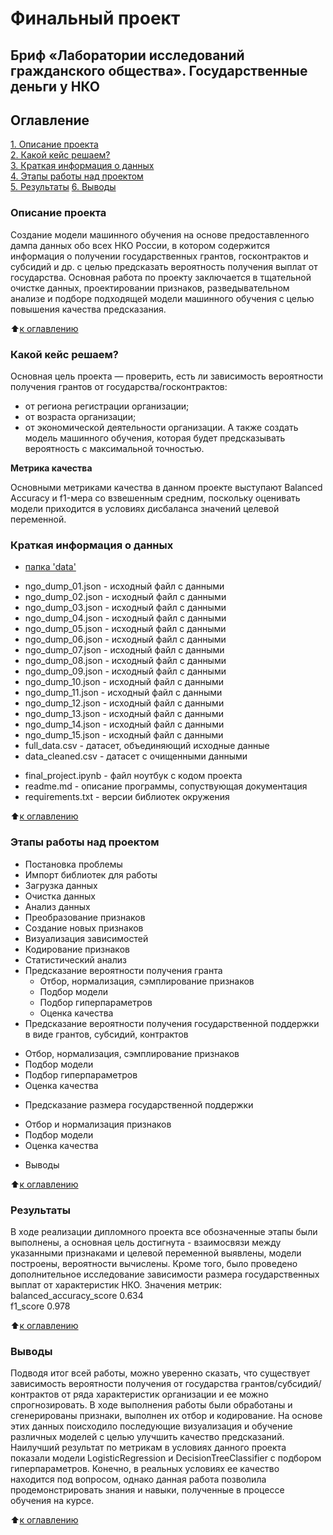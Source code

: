 # Финальный проект
## Бриф «Лаборатории исследований гражданского общества». Государственные деньги у НКО

## Оглавление  
[1. Описание проекта](https://github.com/AnnaKodash/DS_learning/tree/main/final#%D0%BE%D0%BF%D0%B8%D1%81%D0%B0%D0%BD%D0%B8%D0%B5-%D0%BF%D1%80%D0%BE%D0%B5%D0%BA%D1%82%D0%B0)  
[2. Какой кейс решаем?](https://github.com/AnnaKodash/DS_learning/tree/main/final#%D0%BA%D0%B0%D0%BA%D0%BE%D0%B9-%D0%BA%D0%B5%D0%B9%D1%81-%D1%80%D0%B5%D1%88%D0%B0%D0%B5%D0%BC)  
[3. Краткая информация о данных](https://github.com/AnnaKodash/DS_learning/tree/main/final#%D0%BA%D1%80%D0%B0%D1%82%D0%BA%D0%B0%D1%8F-%D0%B8%D0%BD%D1%84%D0%BE%D1%80%D0%BC%D0%B0%D1%86%D0%B8%D1%8F-%D0%BE-%D0%B4%D0%B0%D0%BD%D0%BD%D1%8B%D1%85)  
[4. Этапы работы над проектом](https://github.com/AnnaKodash/DS_learning/tree/main/final#%D1%8D%D1%82%D0%B0%D0%BF%D1%8B-%D1%80%D0%B0%D0%B1%D0%BE%D1%82%D1%8B-%D0%BD%D0%B0%D0%B4-%D0%BF%D1%80%D0%BE%D0%B5%D0%BA%D1%82%D0%BE%D0%BC)  
[5. Результаты](https://github.com/AnnaKodash/DS_learning/tree/main/final#%D1%80%D0%B5%D0%B7%D1%83%D0%BB%D1%8C%D1%82%D0%B0%D1%82%D1%8B) 
[6. Выводы](https://github.com/AnnaKodash/DS_learning/tree/main/final#%D0%B2%D1%8B%D0%B2%D0%BE%D0%B4%D1%8B)

### Описание проекта    

Создание модели машинного обучения на основе предоставленного дампа данных обо всех НКО России, в котором содержится информация о получении государственных грантов, госконтрактов и субсидий и др. с целью предсказать вероятность получения выплат от государства.
Основная работа по проекту заключается в тщательной очистке данных, проектировании признаков, разведывательном анализе и подборе подходящей модели машинного обучения с целью повышения качества предсказания.

:arrow_up:[к оглавлению](https://github.com/AnnaKodash/DS_learning/tree/main/final#%D0%BE%D0%B3%D0%BB%D0%B0%D0%B2%D0%BB%D0%B5%D0%BD%D0%B8%D0%B5)


### Какой кейс решаем?  

Основная цель проекта — проверить, есть ли зависимость вероятности получения грантов от государства/госконтрактов:
* от региона регистрации организации;
* от возраста организации;
* от экономической деятельности организации.
А также создать модель машинного обучения, которая будет предсказывать вероятность с максимальной точностью.


**Метрика качества**   

Основными метриками качества в данном проекте выступают Balanced Accuracy и f1-мера со взвешенным средним, поскольку оценивать модели приходится в условиях дисбаланса значений целевой переменной.  



### Краткая информация о данных

- [папка 'data']()
* ngo_dump_01.json - исходный файл с данными
* ngo_dump_02.json - исходный файл с данными
* ngo_dump_03.json - исходный файл с данными
* ngo_dump_04.json - исходный файл с данными
* ngo_dump_05.json - исходный файл с данными
* ngo_dump_06.json - исходный файл с данными
* ngo_dump_07.json - исходный файл с данными
* ngo_dump_08.json - исходный файл с данными
* ngo_dump_09.json - исходный файл с данными
* ngo_dump_10.json - исходный файл с данными
* ngo_dump_11.json - исходный файл с данными
* ngo_dump_12.json - исходный файл с данными
* ngo_dump_13.json - исходный файл с данными
* ngo_dump_14.json - исходный файл с данными
* ngo_dump_15.json - исходный файл с данными
* full_data.csv - датасет, объединяющий исходные данные
* data_cleaned.csv - датасет с очищенными данными
- final_project.ipynb - файл ноутбук с кодом проекта
- readme.md - описание программы, сопуствующая документация
- requirements.txt - версии библиотек окружения

  
:arrow_up:[к оглавлению](https://github.com/AnnaKodash/DS_learning/tree/main/final#%D0%BE%D0%B3%D0%BB%D0%B0%D0%B2%D0%BB%D0%B5%D0%BD%D0%B8%D0%B5)


### Этапы работы над проектом  

* Постановка проблемы
* Импорт библиотек для работы
* Загрузка данных
* Очистка данных
* Анализ данных
* Преобразование признаков
* Создание новых признаков
* Визуализация зависимостей
* Кодирование признаков
* Статистический анализ
* Предсказание вероятности получения гранта
  - Отбор, нормализация, сэмплирование признаков
  - Подбор модели
  - Подбор гиперпараметров
  - Оценка качества
* Предсказание вероятности получения государственной поддержки в виде грантов, субсидий, контрактов
- Отбор, нормализация, сэмплирование признаков
- Подбор модели
- Подбор гиперпараметров
- Оценка качества
* Предсказание размера государственной поддержки
- Отбор и нормализация признаков
- Подбор модели
- Оценка качества
* Выводы


:arrow_up:[к оглавлению](https://github.com/AnnaKodash/DS_learning/tree/main/final#%D0%BE%D0%B3%D0%BB%D0%B0%D0%B2%D0%BB%D0%B5%D0%BD%D0%B8%D0%B5)


### Результаты  

В ходе реализации дипломного проекта все обозначенные этапы были выполнены, а основная цель достигнута - взаимосвязи между указанными признаками и целевой переменной выявлены, модели построены, вероятности вычислены. Кроме того, было проведено дополнительное исследование зависимости размера государственных выплат от характеристик НКО.
Значения метрик:
balanced_accuracy_score 0.634	
f1_score 0.978

:arrow_up:[к оглавлению](https://github.com/AnnaKodash/DS_learning/tree/main/final#%D0%BE%D0%B3%D0%BB%D0%B0%D0%B2%D0%BB%D0%B5%D0%BD%D0%B8%D0%B5)


### Выводы 

Подводя итог всей работы, можно уверенно сказать, что существует зависимость вероятности получения от государства грантов/субсидий/контрактов от ряда характеристик организации и ее можно спрогнозировать.
В ходе выполнения работы были обработаны и сгенерированы признаки, выполнен их отбор и кодирование. На основе этих данных поисходило последующие визуализация и обучение различных моделей с целью улучшить качество предсказаний.
Наилучший результат по метрикам в условиях данного проекта показали модели LogisticRegression и DecisionTreeClassifier с подбором гиперпараметров. Конечно, в реальных условиях ее качество находится под вопросом, однако данная работа позволила продемонстрировать знания и навыки, полученные в процессе обучения на курсе.

:arrow_up:[к оглавлению](https://github.com/AnnaKodash/DS_learning/tree/main/final#%D0%BE%D0%B3%D0%BB%D0%B0%D0%B2%D0%BB%D0%B5%D0%BD%D0%B8%D0%B5)